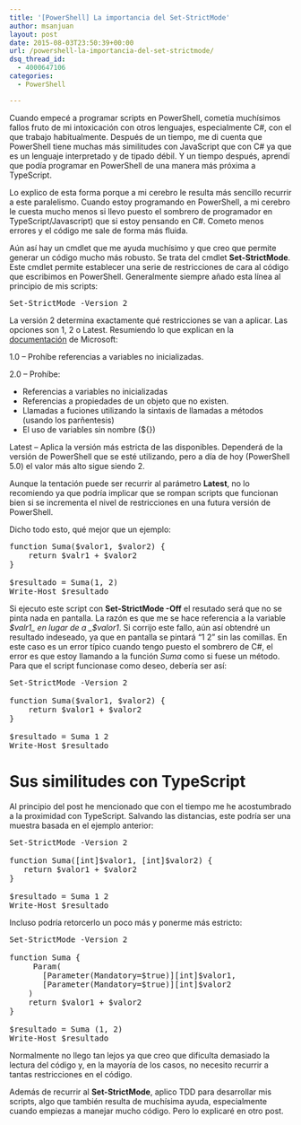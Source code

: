 ```yaml
---
title: '[PowerShell] La importancia del Set-StrictMode'
author: msanjuan
layout: post
date: 2015-08-03T23:50:39+00:00
url: /powershell-la-importancia-del-set-strictmode/
dsq_thread_id:
  - 4000647106
categories:
  - PowerShell

---
```

Cuando empecé a programar scripts en PowerShell, cometía muchísimos fallos fruto de mi intoxicación con otros lenguajes, especialmente C#, con el que trabajo habitualmente. Después de un tiempo, me di cuenta que PowerShell tiene muchas más similitudes con JavaScript que con C# ya que es un lenguaje interpretado y de tipado débil. Y un tiempo después, aprendí que podía programar en PowerShell de una manera más próxima a TypeScript.

Lo explico de esta forma porque a mi cerebro le resulta más sencillo recurrir a este paralelismo. Cuando estoy programando en PowerShell, a mi cerebro le cuesta mucho menos si llevo puesto el sombrero de programador en TypeScript/Javascript) que si estoy pensando en C#. Cometo menos errores y el código me sale de forma más fluida.

Aún así hay un cmdlet que me ayuda muchísimo y que creo que permite generar un código mucho más robusto. Se trata del cmdlet **Set-StrictMode**. Este cmdlet permite establecer una serie de restricciones de cara al código que escribimos en PowerShell. Generalmente siempre añado esta línea al principio de mis scripts:

<pre class="lang:ps decode:true">Set-StrictMode -Version 2</pre>

La versión 2 determina exactamente qué restricciones se van a aplicar. Las opciones son 1, 2 o Latest. Resumiendo lo que explican en la <a href="https://technet.microsoft.com/es-es/library/hh849692.aspx" target="_blank">documentación</a> de Microsoft:

1.0 &#8211; Prohíbe referencias a variables no inicializadas.

2.0 &#8211; Prohíbe:

  * Referencias a variables no inicializadas
  * Referencias a propiedades de un objeto que no existen.
  * Llamadas a fuciones utilizando la sintaxis de llamadas a métodos (usando los parñentesis)
  * El uso de variables sin nombre (${})

Latest &#8211; Aplica la versión más estricta de las disponibles. Dependerá de la versión de PowerShell que se esté utilizando, pero a día de hoy (PowerShell 5.0) el valor más alto sigue siendo 2.

Aunque la tentación puede ser recurrir al parámetro **Latest**, no lo recomiendo ya que podría implicar que se rompan scripts que funcionan bien si se incrementa el nivel de restricciones en una futura versión de PowerShell.

Dicho todo esto, qué mejor que un ejemplo:

<pre class="lang:ps decode:true">function Suma($valor1, $valor2) {
    return $valr1 + $valor2
}

$resultado = Suma(1, 2)
Write-Host $resultado</pre>

Si ejecuto este script con **Set-StrictMode -Off** el resutado será que no se pinta nada en pantalla. La razón es que me se hace referencia a la variable _$valr1_ en lugar de a _$valor1_. Si corrijo este fallo, aún así obtendré un resultado indeseado, ya que en pantalla se pintará &#8220;1 2&#8221; sin las comillas. En este caso es un error típico cuando tengo puesto el sombrero de C#, el error es que estoy llamando a la función _Suma_ como si fuese un método. Para que el script funcionase como deseo, debería ser así:

<pre class="lang:ps decode:true">Set-StrictMode -Version 2

function Suma($valor1, $valor2) {
    return $valor1 + $valor2
}

$resultado = Suma 1 2
Write-Host $resultado</pre>

# Sus similitudes con TypeScript

Al principio del post he mencionado que con el tiempo me he acostumbrado a la proximidad con TypeScript. Salvando las distancias, este podría ser una muestra basada en el ejemplo anterior:

<pre class="lang:ps decode:true">Set-StrictMode -Version 2

function Suma([int]$valor1, [int]$valor2) { 
   return $valor1 + $valor2 
}

$resultado = Suma 1 2
Write-Host $resultado</pre>

Incluso podría retorcerlo un poco más y ponerme más estricto:

<pre class="lang:ps decode:true">Set-StrictMode -Version 2

function Suma {
     Param(
       [Parameter(Mandatory=$true)][int]$valor1,
       [Parameter(Mandatory=$true)][int]$valor2
    )
    return $valor1 + $valor2
}

$resultado = Suma (1, 2)
Write-Host $resultado
</pre>

Normalmente no llego tan lejos ya que creo que dificulta demasiado la lectura del código y, en la mayoría de los casos, no necesito recurrir a tantas restricciones en el código.

Además de recurrir al **Set-StrictMode**, aplico TDD para desarrollar mis scripts, algo que también resulta de muchísima ayuda, especialmente cuando empiezas a manejar mucho código. Pero lo explicaré en otro post.
